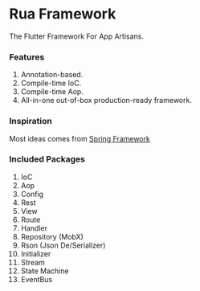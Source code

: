 # Rua Framework
The Flutter Framework For App Artisans.

### Features
1. Annotation-based.
1. Compile-time IoC.
1. Compile-time Aop.
1. All-in-one out-of-box production-ready framework.

### Inspiration
Most ideas comes from [Spring Framework](https://spring.io/)

### Included Packages
1. IoC
1. Aop
1. Config
1. Rest
1. View
1. Route
1. Handler
1. Repository (MobX)
1. Rson (Json De/Serializer)
1. Initializer
1. Stream
1. State Machine
1. EventBus
